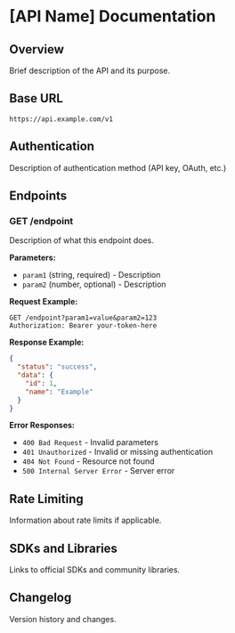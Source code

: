 # [API Name] Documentation

## Overview
Brief description of the API and its purpose.

## Base URL
```
https://api.example.com/v1
```

## Authentication
Description of authentication method (API key, OAuth, etc.)

## Endpoints

### GET /endpoint
Description of what this endpoint does.

**Parameters:**
- `param1` (string, required) - Description
- `param2` (number, optional) - Description

**Request Example:**
```http
GET /endpoint?param1=value&param2=123
Authorization: Bearer your-token-here
```

**Response Example:**
```json
{
  "status": "success",
  "data": {
    "id": 1,
    "name": "Example"
  }
}
```

**Error Responses:**
- `400 Bad Request` - Invalid parameters
- `401 Unauthorized` - Invalid or missing authentication
- `404 Not Found` - Resource not found
- `500 Internal Server Error` - Server error

## Rate Limiting
Information about rate limits if applicable.

## SDKs and Libraries
Links to official SDKs and community libraries.

## Changelog
Version history and changes.